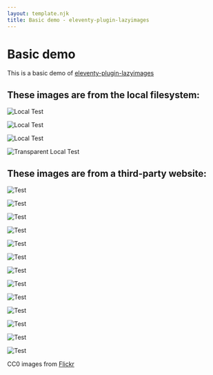 ```yaml
---
layout: template.njk
title: Basic demo - eleventy-plugin-lazyimages
---
```

# Basic demo

This is a basic demo of
[eleventy-plugin-lazyimages](https://github.com/liamfiddler/eleventy-plugin-lazyimages)

## These images are from the local filesystem:

![Local Test](/img/test-01.png "Local Test")

![Local Test](/img/test-02.jpg "Local Test")

![Local Test](/img/test-03.jpg "Local Test")

![Transparent Local Test](/img/transparent.png "Transparent Local Test")

## These images are from a third-party website:

![Test](https://live.staticflickr.com/3915/14746807980_875aa68823_o.jpg "Test")

![Test](https://live.staticflickr.com/7807/47291519341_1ceba19252_o.jpg "Test")

![Test](https://live.staticflickr.com/65535/48071415937_e2ac4b7e35_o.jpg "Test")

![Test](https://live.staticflickr.com/686/32013411203_85cb9cc1b1_o.jpg "Test")

![Test](https://live.staticflickr.com/8125/8619142600_e5bddd2892_o.jpg "Test")

![Test](https://live.staticflickr.com/8591/15975792640_109ea4b06f_o.jpg "Test")

![Test](https://live.staticflickr.com/65535/48071419701_9903d29f0b_o.jpg "Test")

![Test](https://live.staticflickr.com/3715/9595703973_4232326b62_o.jpg "Test")

![Test](https://live.staticflickr.com/8826/17099558470_d9711f028f_o.jpg "Test")

![Test](https://live.staticflickr.com/8654/16160691337_6d7269d5f2_o.jpg "Test")

![Test](https://live.staticflickr.com/65535/48072104611_6ff9ff703b_o.jpg "Test")

![Test](https://live.staticflickr.com/2915/14409603372_462fa7275c_o.jpg "Test")

![Test](https://live.staticflickr.com/7905/47521441372_9ec3f22a08_o.jpg "Test")

CC0 images from [Flickr](https://www.flickr.com/search/?license=9)

